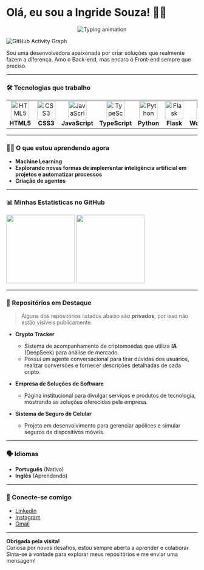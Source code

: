 # Olá, eu sou a Ingride Souza! 👩‍💻
<div align="center">
  <img src="https://readme-typing-svg.demolab.com?font=Fira+Code&pause=1000&color=FF79C6&center=true&vCenter=true&width=435&lines=Desenvolvedora+Back-end;Apaixonada+por+IA;Criadora+de+soluções" alt="Typing animation" />
</div>

![GitHub Activity Graph](https://github-readme-activity-graph.vercel.app/graph?username=ingridesouza&theme=radical)

Sou uma desenvolvedora apaixonada por criar soluções que realmente fazem a diferença. Amo o Back-end, mas encaro o Front-end sempre que preciso. 


---


### 🛠️ Tecnologias que trabalho
<div align="center"> <table> <tr> <td align="center" width="96"> <img src="https://cdn.jsdelivr.net/gh/devicons/devicon/icons/html5/html5-original.svg" width="48" height="48" alt="HTML5" /> <br><strong>HTML5</strong> </td> <td align="center" width="96"> <img src="https://cdn.jsdelivr.net/gh/devicons/devicon/icons/css3/css3-original.svg" width="48" height="48" alt="CSS3" /> <br><strong>CSS3</strong> </td> <td align="center" width="96"> <img src="https://cdn.jsdelivr.net/gh/devicons/devicon/icons/javascript/javascript-original.svg" width="48" height="48" alt="JavaScript" /> <br><strong>JavaScript</strong> </td> <td align="center" width="96"> <img src="https://cdn.jsdelivr.net/gh/devicons/devicon/icons/typescript/typescript-original.svg" width="48" height="48" alt="TypeScript" /> <br><strong>TypeScript</strong> </td> <td align="center" width="96"> <img src="https://cdn.jsdelivr.net/gh/devicons/devicon/icons/python/python-original.svg" width="48" height="48" alt="Python" /> <br><strong>Python</strong> </td> <td align="center" width="96"> <img src="https://cdn.jsdelivr.net/gh/devicons/devicon/icons/flask/flask-original.svg" width="48" height="48" alt="Flask" /> <br><strong>Flask</strong> </td> <td align="center" width="96"> <img src="https://cdn.jsdelivr.net/gh/devicons/devicon/icons/wordpress/wordpress-original.svg" width="48" height="48" alt="WordPress" /> <br><strong>WordPress</strong> </td> <td align="center" width="96"> <img src="https://cdn.jsdelivr.net/gh/devicons/devicon/icons/mysql/mysql-original-wordmark.svg" width="48" height="48" alt="SQL" /> <br><strong>SQL</strong> </td> <td align="center" width="96"> <img src="https://cdn.jsdelivr.net/gh/devicons/devicon/icons/tensorflow/tensorflow-original.svg" width="48" height="48" alt="IA" /> <br><strong>IA</strong> </td> </tr> </table> </div>


---


### 👩‍💻 O que estou aprendendo agora

- **Machine Learning**
- **Explorando novas formas de implementar inteligência artificial em projetos e automatizar processos**
- **Criação de agentes**


---


### 📊 Minhas Estatísticas no GitHub
<div>
  <img height="180em" src="https://github-readme-stats.vercel.app/api/top-langs/?username=ingridesouza&layout=compact&theme=radical" />
  <img height="180em" src="https://github-readme-stats.vercel.app/api?username=ingridesouza&show_icons=true&hide_title=true&count_private=true&theme=radical" />
</div>


---


### 🔨 Repositórios em Destaque
> Alguns dos repositórios listados abaixo são **privados**, por isso não estão visíveis publicamente.

- **Crypto Tracker**  
  - Sistema de acompanhamento de criptomoedas que utiliza **IA** (DeepSeek) para análise de mercado.  
  - Possui um agente conversacional para tirar dúvidas dos usuários, realizar conversões e fornecer descrições detalhadas de cada cripto.

- **Empresa de Soluções de Software**  
  - Página institucional para divulgar serviços e produtos de tecnologia, mostrando as soluções oferecidas pela empresa.

- **Sistema de Seguro de Celular**  
  - Projeto em desenvolvimento para gerenciar apólices e simular seguros de dispositivos móveis.


---


### 🗣️ Idiomas
- **Português** (Nativo)  
- **Inglês** (Aprendendo)


---


### 📅 Conecte-se comigo
- [LinkedIn](https://www.linkedin.com/in/ingride-souza-a21a4518a/)  
- [Instagram](https://www.instagram.com/ingridesouzadev/)  
- [Gmail](mailto:ingridesouza040@gmail.com)


---


**Obrigada pela visita!**  
Curiosa por novos desafios, estou sempre aberta a aprender e colaborar. Sinta-se à vontade para explorar meus repositórios e me enviar uma mensagem!
